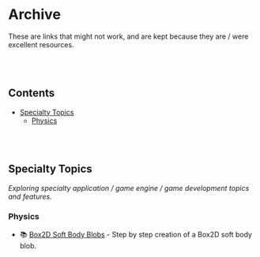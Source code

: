 <!-- markdown-link-check-disable -->

# Archive

These are links that might not work, and are kept because they are / were excellent resources.

<br />
<br />

## Contents

- [Specialty Topics](#specialty-topics)
    - [Physics](#physics)

<br />
<br />

## Specialty Topics
_Exploring specialty application / game engine / game development topics and features._

### Physics
- 📚 [Box2D Soft Body Blobs](https://www.emanueleferonato.com/2012/09/21/step-by-step-creation-of-a-box2d-soft-body-blob/) - Step by step creation of a Box2D soft body blob.

<br />
<br />
